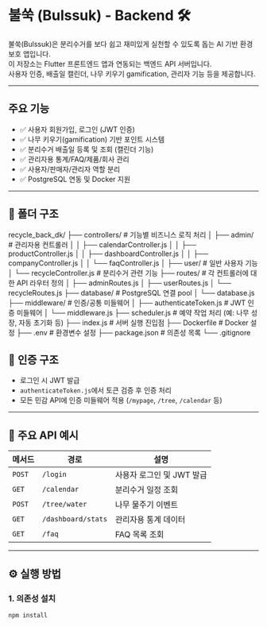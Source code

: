 # 불쑥 (Bulssuk) - Backend 🛠

불쑥(Bulssuk)은 분리수거를 보다 쉽고 재미있게 실천할 수 있도록 돕는 AI 기반 환경 보호 앱입니다.  
이 저장소는 Flutter 프론트엔드 앱과 연동되는 백엔드 API 서버입니다.  
사용자 인증, 배출일 캘린더, 나무 키우기 gamification, 관리자 기능 등을 제공합니다.

---

## 주요 기능

- ✅ 사용자 회원가입, 로그인 (JWT 인증)
- ✅ 나무 키우기(gamification) 기반 포인트 시스템
- ✅ 분리수거 배출일 등록 및 조회 (캘린더 기능)
- ✅ 관리자용 통계/FAQ/제품/회사 관리
- ✅ 사용자/판매자/관리자 역할 분리
- ✅ PostgreSQL 연동 및 Docker 지원

---

## 📁 폴더 구조
recycle_back_dk/
├── controllers/           # 기능별 비즈니스 로직 처리
│   ├── admin/             # 관리자용 컨트롤러
│   │   ├── calendarController.js
│   │   ├── productController.js
│   │   ├── dashboardController.js
│   │   ├── companyController.js
│   │   └── faqController.js
│   ├── user/              # 일반 사용자 기능
│   └── recycleController.js   # 분리수거 관련 기능
├── routes/                # 각 컨트롤러에 대한 API 라우터 정의
│   ├── adminRoutes.js
│   ├── userRoutes.js
│   └── recycleRoutes.js
├── database/              # PostgreSQL 연결 pool
│   └── database.js
├── middleware/            # 인증/공통 미들웨어
│   ├── authenticateToken.js   # JWT 인증 미들웨어
│   └── middleware.js
├── scheduler.js           # 예약 작업 처리 (예: 나무 성장, 자동 초기화 등)
├── index.js               # 서버 실행 진입점
├── Dockerfile             # Docker 설정
├── .env                   # 환경변수 설정
├── package.json           # 의존성 목록
└── .gitignore


## 🔐 인증 구조

- 로그인 시 JWT 발급
- `authenticateToken.js`에서 토큰 검증 후 인증 처리
- 모든 민감 API에 인증 미들웨어 적용 (`/mypage`, `/tree`, `/calendar` 등)

---

## 🔗 주요 API 예시

| 메서드 | 경로 | 설명 |
|--------|------|------|
| `POST` | `/login` | 사용자 로그인 및 JWT 발급 |
| `GET`  | `/calendar` | 분리수거 일정 조회 |
| `POST` | `/tree/water` | 나무 물주기 이벤트 |
| `GET`  | `/dashboard/stats` | 관리자용 통계 데이터 |
| `GET`  | `/faq` | FAQ 목록 조회 |

---

## ⚙️ 실행 방법

### 1. 의존성 설치
```bash
npm install
